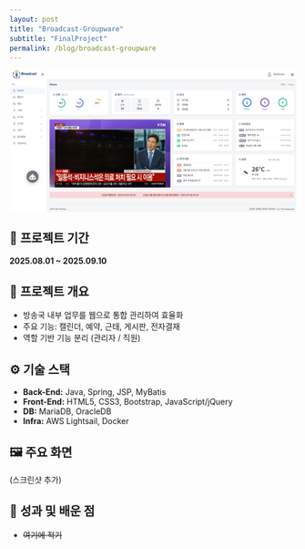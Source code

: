 ```yaml
---
layout: post
title: "Broadcast-Groupware"
subtitle: "FinalProject"
permalink: /blog/broadcast-groupware
---
```

<img src="/static/assets/img/landing/finalproject.png" alt="대표 이미지" style="max-width:100%; height:auto; display:block; margin:auto;">

## 📅 프로젝트 기간
**2025.08.01 ~ 2025.09.10**

## 📖 프로젝트 개요
- 방송국 내부 업무를 웹으로 통합 관리하여 효율화
- 주요 기능: 캘린더, 예약, 근태, 게시판, 전자결재
- 역할 기반 기능 분리 (관리자 / 직원)

## ⚙️ 기술 스택
- **Back-End:** Java, Spring, JSP, MyBatis
- **Front-End:** HTML5, CSS3, Bootstrap, JavaScript/jQuery
- **DB:** MariaDB, OracleDB
- **Infra:** AWS Lightsail, Docker

## 🖼️ 주요 화면
(스크린샷 추가)

## 🎯 성과 및 배운 점
- ~~여기에 적기~~